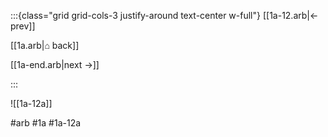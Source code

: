 :::{class="grid grid-cols-3 justify-around text-center w-full"}
[[1a-12.arb|← prev]]

[[1a.arb|⌂ back]]

[[1a-end.arb|next →]]

:::

![[1a-12a]]

#arb #1a #1a-12a

